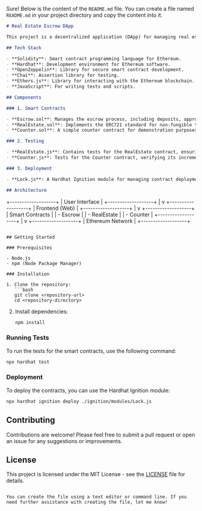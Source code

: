 Sure! Below is the content of the `README.md` file. You can create a file named `README.md` in your project directory and copy the content into it.

```markdown
# Real Estate Escrow DApp

This project is a decentralized application (DApp) for managing real estate transactions using smart contracts on the Ethereum blockchain. It allows buyers, sellers, inspectors, and lenders to interact securely and transparently through an escrow mechanism.

## Tech Stack

- **Solidity**: Smart contract programming language for Ethereum.
- **Hardhat**: Development environment for Ethereum software.
- **OpenZeppelin**: Library for secure smart contract development.
- **Chai**: Assertion library for testing.
- **Ethers.js**: Library for interacting with the Ethereum blockchain.
- **JavaScript**: For writing tests and scripts.

## Components

### 1. Smart Contracts

- **Escrow.sol**: Manages the escrow process, including deposits, approvals, and finalizing sales.
- **RealEstate.sol**: Implements the ERC721 standard for non-fungible tokens (NFTs) representing real estate properties.
- **Counter.sol**: A simple counter contract for demonstration purposes.

### 2. Testing

- **RealEstate.js**: Contains tests for the RealEstate contract, ensuring that the NFT ownership and transactions are handled correctly.
- **Counter.js**: Tests for the Counter contract, verifying its increment and decrement functionality.

### 3. Deployment

- **Lock.js**: A Hardhat Ignition module for managing contract deployments.

## Architecture
```

+-------------------+
| User Interface |
+-------------------+
|
v
+-------------------+
| Frontend (Web) |
+-------------------+
|
v
+-------------------+
| Smart Contracts |
| - Escrow |
| - RealEstate |
| - Counter |
+-------------------+
|
v
+-------------------+
| Ethereum Network |
+-------------------+

````

## Getting Started

### Prerequisites

- Node.js
- npm (Node Package Manager)

### Installation

1. Clone the repository:
   ```bash
   git clone <repository-url>
   cd <repository-directory>
````

2. Install dependencies:
   ```bash
   npm install
   ```

### Running Tests

To run the tests for the smart contracts, use the following command:

```bash
npx hardhat test
```

### Deployment

To deploy the contracts, you can use the Hardhat Ignition module:

```bash
npx hardhat ignition deploy ./ignition/modules/Lock.js
```

## Contributing

Contributions are welcome! Please feel free to submit a pull request or open an issue for any suggestions or improvements.

## License

This project is licensed under the MIT License - see the [LICENSE](LICENSE) file for details.

```

You can create the file using a text editor or command line. If you need further assistance with creating the file, let me know!
```

